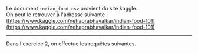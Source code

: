 Le document `indian_food.csv` provient du site kaggle.<br>
On peut le retrouver à l'adresse suivante : [https://www.kaggle.com/nehaprabhavalkar/indian-food-101](https://www.kaggle.com/nehaprabhavalkar/indian-food-101)

---

Dans l'exercice 2, on effectue les requêtes suivantes.
